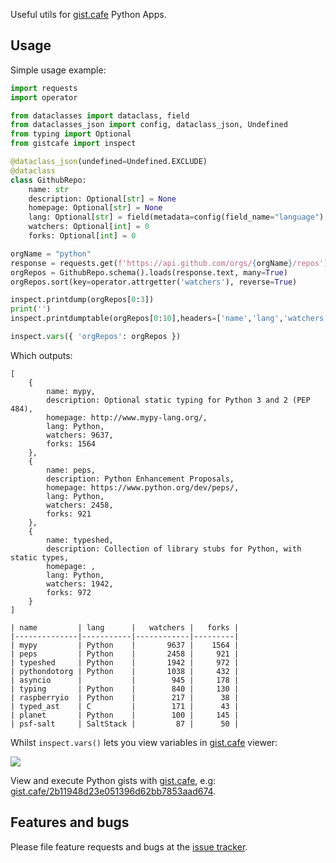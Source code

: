 Useful utils for [gist.cafe](https://gist.cafe) Python Apps.

## Usage

Simple usage example:

```python
import requests
import operator

from dataclasses import dataclass, field
from dataclasses_json import config, dataclass_json, Undefined
from typing import Optional
from gistcafe import inspect

@dataclass_json(undefined=Undefined.EXCLUDE)
@dataclass
class GithubRepo:
    name: str
    description: Optional[str] = None
    homepage: Optional[str] = None
    lang: Optional[str] = field(metadata=config(field_name="language"),default=None)
    watchers: Optional[int] = 0
    forks: Optional[int] = 0

orgName = "python"
response = requests.get(f'https://api.github.com/orgs/{orgName}/repos')
orgRepos = GithubRepo.schema().loads(response.text, many=True)
orgRepos.sort(key=operator.attrgetter('watchers'), reverse=True)

inspect.printdump(orgRepos[0:3])
print('')
inspect.printdumptable(orgRepos[0:10],headers=['name','lang','watchers','forks'])

inspect.vars({ 'orgRepos': orgRepos })
```

Which outputs:

```
[
    {
        name: mypy,
        description: Optional static typing for Python 3 and 2 (PEP 484),
        homepage: http://www.mypy-lang.org/,
        lang: Python,
        watchers: 9637,
        forks: 1564
    },
    {
        name: peps,
        description: Python Enhancement Proposals,
        homepage: https://www.python.org/dev/peps/,
        lang: Python,
        watchers: 2458,
        forks: 921
    },
    {
        name: typeshed,
        description: Collection of library stubs for Python, with static types,
        homepage: ,
        lang: Python,
        watchers: 1942,
        forks: 972
    }
]

| name         | lang      |   watchers |   forks |
|--------------|-----------|------------|---------|
| mypy         | Python    |       9637 |    1564 |
| peps         | Python    |       2458 |     921 |
| typeshed     | Python    |       1942 |     972 |
| pythondotorg | Python    |       1038 |     432 |
| asyncio      |           |        945 |     178 |
| typing       | Python    |        840 |     130 |
| raspberryio  | Python    |        217 |      38 |
| typed_ast    | C         |        171 |      43 |
| planet       | Python    |        100 |     145 |
| psf-salt     | SaltStack |         87 |      50 |
```

Whilst `inspect.vars()` lets you view variables in [gist.cafe](https://gist.cafe) viewer:

![](https://raw.githubusercontent.com/ServiceStack/gist-cafe/main/docs/images/vars-orgRepos-python.png)

View and execute Python gists with [gist.cafe](https://gist.cafe), e.g: [gist.cafe/2b11948d23e051396d62bb7853aad674](https://gist.cafe/2b11948d23e051396d62bb7853aad674).

## Features and bugs

Please file feature requests and bugs at the [issue tracker](https://github.com/ServiceStack/gistcafe-pyhon/issues).